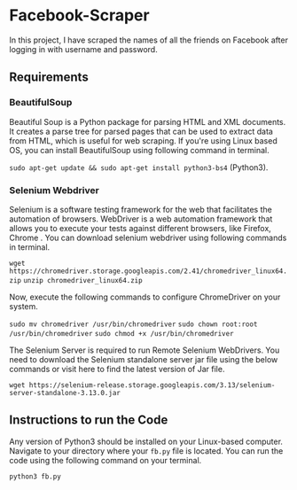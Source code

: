 # Facebook-Scraper
In this project, I have scraped the names of all the friends on Facebook after logging in with username and password.

## Requirements

### BeautifulSoup
Beautiful Soup is a Python package for parsing HTML and XML documents. It creates a parse tree for parsed pages that can be used to extract data from HTML, which is useful for web scraping.
If you're using Linux based OS, you can install BeautifulSoup using following command in terminal.

`sudo apt-get update && sudo apt-get install python3-bs4` (Python3).

### Selenium Webdriver
Selenium is a software testing framework for the web that facilitates the automation of browsers.
WebDriver is a web automation framework that allows you to execute your tests against different browsers, like Firefox, Chrome .
You can download selenium webdriver using following commands in terminal.

`wget https://chromedriver.storage.googleapis.com/2.41/chromedriver_linux64.zip`
`unzip chromedriver_linux64.zip`

Now, execute the following commands to configure ChromeDriver on your system.

`sudo mv chromedriver /usr/bin/chromedriver`
`sudo chown root:root /usr/bin/chromedriver`
`sudo chmod +x /usr/bin/chromedriver`

The Selenium Server is required to run Remote Selenium WebDrivers. You need to download the Selenium standalone server jar file using the below commands or visit here to find the latest version of Jar file.

`wget https://selenium-release.storage.googleapis.com/3.13/selenium-server-standalone-3.13.0.jar`

## Instructions to run the Code

Any version of Python3 should be installed on your Linux-based computer. Navigate to your directory where your `fb.py` file is located. You can run the code using the following command on your terminal.

`python3 fb.py`

